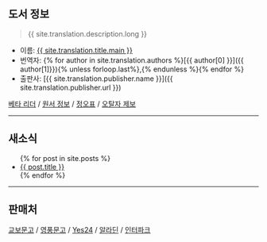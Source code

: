 ## 도서 정보

>
> {{ site.translation.description.long }}
>

* 이름: [{{ site.translation.title.main }}]()
* 번역자: 
{% for author in site.translation.authors %}[{{ author[0] }}]({{ author[1]}}){% unless forloop.last%},{% endunless %}{% endfor %}
* 출판사: [{{ site.translation.publisher.name }}]({{ site.translation.publisher.url }})

[베타 리더](beta-readers.html) / [원서 정보](original-book-info.html) / [정오표]() / [오탈자 제보]()

* * *

## 새소식

<ul>
  {% for post in site.posts %}
    <li>
      <a href="{{ post.url }}">{{ post.title }}</a>
    </li>
  {% endfor %}
</ul>

* * *

## 판매처

[교보문고]() / [영풍문고]() / [Yes24]() / [알라딘]() / [인터파크]()